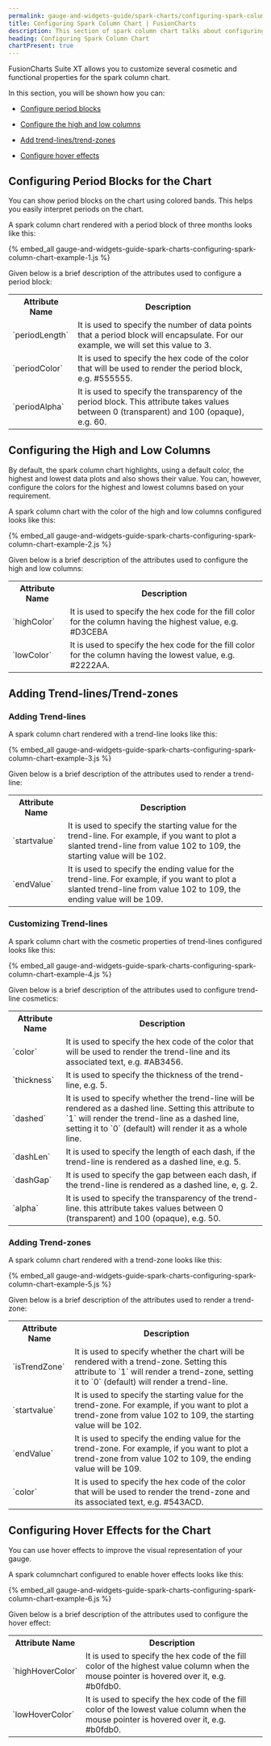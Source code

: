 ```yaml
---
permalink: gauge-and-widgets-guide/spark-charts/configuring-spark-column-chart.html
title: Configuring Spark Column Chart | FusionCharts
description: This section of spark column chart talks about configuring period blocks, adding trend-lines/trend-zones, hover effects, etc
heading: Configuring Spark Column Chart
chartPresent: true
---
```


FusionCharts Suite XT allows you to customize several cosmetic and functional properties for the spark column chart.

In this section, you will be shown how you can:

* <a href="/gauge-and-widgets-guide/spark-charts/configuring-spark-column-chart#configuring-period-blocks-for-the-chart" class="smoth-scroll">Configure period blocks</a>

* <a href="/gauge-and-widgets-guide/spark-charts/configuring-spark-column-chart#configuring-the-high-and-low-columns" class="smoth-scroll">Configure the high and low columns</a>

* <a href="/gauge-and-widgets-guide/spark-charts/configuring-spark-column-chart#adding-trend-linestrend-zones" class="smoth-scroll">Add trend-lines/trend-zones</a>

* <a href="/gauge-and-widgets-guide/spark-charts/configuring-spark-column-chart#configuring-hover-effects-for-the-chart" class="smoth-scroll">Configure hover effects</a>

## Configuring Period Blocks for the Chart

You can show period blocks on the chart using colored bands. This helps you easily interpret periods on the chart.

A spark column chart rendered with a period block of three months looks like this:

{% embed_all gauge-and-widgets-guide-spark-charts-configuring-spark-column-chart-example-1.js %}

Given below is a brief description of the attributes used to configure a period block:

<table>
  <tr>
    <th>Attribute Name</th>
    <th>Description</th>
  </tr>
  <tr>
    <td>`periodLength`</td>
    <td>It is used to specify the number of data points that a period block will encapsulate. For our example, we will set this value to 3.</td>
  </tr>
  <tr>
    <td>`periodColor`</td>
    <td>It is used to specify the hex code of the color that will be used to render the period block, e.g. #555555. </td>
  </tr>
  <tr>
    <td>`periodAlpha`</td>
    <td>It is used to specify the transparency of the period block. This attribute takes values between 0 (transparent) and 100 (opaque), e.g. 60. </td>
  </tr>
</table>


## Configuring the High and Low Columns

By default, the spark column chart highlights, using a default color,  the highest and lowest data plots and also shows their value. You can, however, configure the colors for the highest and lowest columns based on your requirement.

A spark column chart with the color of the high and low columns configured looks like this:

{% embed_all gauge-and-widgets-guide-spark-charts-configuring-spark-column-chart-example-2.js %}

Given below is a brief description of the attributes used to configure the high and low columns:

<table>
  <tr>
    <th>Attribute Name</th>
    <th>Description</th>
  </tr>
  <tr>
    <td>`highColor`</td>
    <td>It is used to specify the hex code for the fill color for the column having the highest value, e.g. #D3CEBA </td>
  </tr>
  <tr>
    <td>`lowColor`</td>
    <td>It is used to specify the hex code for the fill color for the column having the lowest value, e.g. #2222AA. </td>
  </tr>
</table>


## Adding Trend-lines/Trend-zones

### Adding Trend-lines

A spark column chart rendered with a trend-line looks like this:

{% embed_all gauge-and-widgets-guide-spark-charts-configuring-spark-column-chart-example-3.js %}

Given below is a brief description of the attributes used to render a trend-line:

<table>
  <tr>
    <th>Attribute Name</th>
    <th>Description</th>
  </tr>
  <tr>
    <td>`startvalue`</td>
    <td>It is used to specify the starting value for the trend-line. For example, if you want to plot a slanted trend-line from value 102 to 109, the starting value will be 102.</td>
  </tr>
  <tr>
    <td>`endValue`</td>
    <td>It is used to specify the ending value for the trend-line. For example, if you want to plot a slanted trend-line from value 102 to 109, the ending value will be 109.</td>
  </tr>
</table>


### Customizing Trend-lines

A spark column chart with the cosmetic properties of trend-lines configured looks like this:

{% embed_all gauge-and-widgets-guide-spark-charts-configuring-spark-column-chart-example-4.js %}

Given below is a brief description of the attributes used to configure trend-line cosmetics:

<table>
  <tr>
    <th>Attribute Name</th>
    <th>Description</th>
  </tr>
  <tr>
    <td>`color`</td>
    <td>It is used to specify the hex code of the color that will be used to render the trend-line and its associated text, e.g. #AB3456.</td>
  </tr>
  <tr>
    <td>`thickness`</td>
    <td>It is used to specify the thickness of the trend-line, e.g. 5.</td>
  </tr>
  <tr>
    <td>`dashed`</td>
    <td>It is used to specify whether the trend-line will be rendered as a dashed line. Setting this attribute to `1` will render the trend-line as a dashed line, setting it to `0` (default) will render it as a whole line.</td>
  </tr>
  <tr>
    <td>`dashLen`</td>
    <td>It is used to specify the length of each dash, if the trend-line is rendered as a dashed line, e.g. 5.</td>
  </tr>
  <tr>
    <td>`dashGap`</td>
    <td>It is used to specify the gap between each dash, if the trend-line is rendered as a dashed line, e, g. 2.</td>
  </tr>
  <tr>
    <td>`alpha`</td>
    <td>It is used to specify the transparency of the trend-line. this attribute takes values between 0 (transparent) and 100 (opaque), e.g. 50.</td>
  </tr>
</table>


### Adding Trend-zones

A spark column chart rendered with a trend-zone looks like this:

{% embed_all gauge-and-widgets-guide-spark-charts-configuring-spark-column-chart-example-5.js %}

Given below is a brief description of the attributes used to render a trend-zone:

<table>
  <tr>
    <th>Attribute Name</th>
    <th>Description</th>
  </tr>
  <tr>
    <td>`isTrendZone`</td>
    <td>It is used to specify whether the chart will be rendered with a trend-zone. Setting this attribute to `1` will render a trend-zone, setting it to `0` (default) will render a trend-line.</td>
  </tr>
  <tr>
    <td>`startvalue`</td>
    <td>It is used to specify the starting value for the trend-zone. For example, if you want to plot a trend-zone from value 102 to 109, the starting value will be 102.</td>
  </tr>
  <tr>
    <td>`endValue`</td>
    <td>It is used to specify the ending value for the trend-zone. For example, if you want to plot a trend-zone from value 102 to 109, the ending value will be 109.</td>
  </tr>
  <tr>
    <td>`color`</td>
    <td>It is used to specify the hex code of the color that will be used to render the trend-zone and its associated text, e.g. #543ACD.</td>
  </tr>
</table>


## Configuring Hover Effects for the Chart

You can use hover effects to improve the visual representation of your gauge.

A spark columnchart configured to enable hover effects looks like this:

{% embed_all gauge-and-widgets-guide-spark-charts-configuring-spark-column-chart-example-6.js %}

Given below is a brief description of the attributes used to configure the hover effect:

<table>
  <tr>
    <th>Attribute Name</th>
    <th>Description</th>
  </tr>
  <tr>
    <td>`highHoverColor`</td>
    <td>It is used to specify the hex code of the fill color of the highest value column when the mouse pointer is hovered over it, e.g. #b0fdb0. </td>
  </tr>
  <tr>
    <td>`lowHoverColor`</td>
    <td>It is used to specify the hex code of the fill color of the lowest value column when the mouse pointer is hovered over it, e.g. #b0fdb0. </td>
  </tr>
</table>